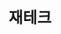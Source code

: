 ---
permalink: /investment/
title: "재테크"
excerpt: "Minimal Mistakes is a flexible two-column Jekyll theme."
last_modified_at: 2021-02-05T20:54:41-05:00
toc: true
---
